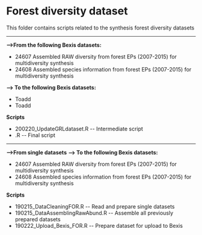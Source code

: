 # Forest diversity dataset
This folder contains scripts related to the synthesis forest diversity datasets

-------------------------------------------------------------------------------------------------------------------------- 
**-->From the following Bexis datasets:**
- 24607	Assembled RAW diversity from forest EPs (2007-2015) for multidiversity synthesis
- 24608	Assembled species information from forest EPs (2007-2015) for multidiversity synthesis

**--> To the following Bexis datasets:**
- Toadd
- Toadd

**Scripts**
  - 200220_UpdateGRLdataset.R -- Intermediate script
  - .R -- Final script
  
--------------------------------------------------------------------------------------------------------------------------  
**-->From single datasets**
**--> To the following Bexis datasets:**
- 24607	Assembled RAW diversity from forest EPs (2007-2015) for multidiversity synthesis
- 24608	Assembled species information from forest EPs (2007-2015) for multidiversity synthesis

**Scripts**
  - 190215_DataCleaningFOR.R -- Read and prepare single datasets
  - 190215_DataAssemblingRawAbund.R -- Assemble all previously prepared datasets
  - 190222_Upload_Bexis_FOR.R -- Prepare dataset for upload to Bexis

